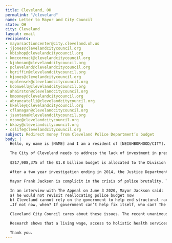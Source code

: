 ```yaml
---
title: Cleveland, OH
permalink: "/cleveland"
name: Letter to Mayor and City Council
state: OH
city: Cleveland
layout: email
recipients:
- mayorsactioncenter@city.cleveland.oh.us
- jjones@clevelandcitycouncil.org
- kbishop@clevelandcitycouncil.org
- kmccormack@clevelandcitycouncil.org
- kjohnson@clevelandcitycouncil.org
- pcleveland@clevelandcitycouncil.org
- bgriffin@clevelandcitycouncil.org
- bjones@clevelandcitycouncil.org
- mpolensek@clevelandcitycouncil.org
- kconwell@clevelandcitycouncil.org
- ahairston@clevelandcitycouncil.org
- bmooney@clevelandcitycouncil.org
- abrancatelli@clevelandcitycouncil.org
- kkelley@clevelandcitycouncil.org
- cflanagan@clevelandcitycouncil.org
- jsantana@clevelandcitycouncil.org
- mzone@clevelandcitycouncil.org
- bkazy@clevelandcitycouncil.org
- cslife@clevelandcitycouncil.org
subject: Redirect money from Cleveland Police Department’s budget
body: |
  Hello, my name is [NAME] and I am a resident of [NEIGHBORHOOD/CITY].

  The City of Cleveland needs to address the lack of investment in predominantly Black communities and the over-investment in their criminalization. Although the 2020 city budget was already approved in March, the City of Cleveland must reduce its Division of Police budget.
 
  $217,908,375 of the $1.8 billion budget is allocated to the Division of Police, an increase of $10 million from 2019. That increase is greater than the entire 2020 Department of Housing budget. 

  After a two year investigation ending in 2014, the Justice Department cited CPD for abuse due to a pattern and practice of excessive force. Ohioans understand this resulted in a consent decree that mandates certain budget allocations. Ohioans also expect and deserve compliance and progress with the consent decree. In April 2020, Desmond Franklin was shot and killed by an off-duty police officer. In December 2019, 13-year-old Tamia Chappman was killed in a high-speed police chase while walking to the library. We cannot rely on the Division of Police to “self-evaluate in order to improve in areas of training, efficient and effective delivery of services, officer safety, and community engagement” in the best interest of the public, like the staffing report claims.

  Mayor Frank Jackson is complicit in the crisis of police brutality. Tragic killings of Black Cleveland citizens by police violence — including Timothy Russell, Malissa Williams, and Tamir Rice — happened under Mayor Jackson’s tenure. 

  In an interview with The Appeal on June 3 2020, Mayor Jackson said: 
  a) he would not revisit reallocating police budget now 
  b) Cleveland cannot rely on the government to help end structural racism and police violence and we should instead look to philanthropy and the private sector.
  …If not now, when? If government can’t help fix itself, who can? The burden does not lie on citizens. I demand you reconsider these stances to help end, not mitigate, police brutality.

  Cleveland City Council cares about these issues. The recent unanimous vote to declare racism a public health crisis proves that. I ask that you continue to find sustainable, long-term change for the entire community. 

  Research shows that a living wage, access to holistic health services and treatment, educational opportunity, and stable housing are far more successful at reducing crime than police or prisons. Redirect money from the Division of Police and instead invest in social services. The policing budget can be better spent on quality of life for all, particularly in predominantly Black and brown communities. Programs like education, housing, healthcare, cooperative businesses, and community centers deserve that funding. 

  Thank you.
---
```

